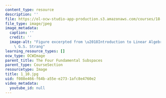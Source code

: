 ```yaml
---
content_type: resource
description: ''
file: https://ol-ocw-studio-app-production.s3.amazonaws.com/courses/18-06sc-linear-algebra-fall-2011/f088e466f64ba55ee2731afc8e4760e2_1_10.jpg
file_type: image/jpeg
image_metadata:
  caption: ''
  credit: ''
  image-alt: "Figure excerpted from \u2018Introduction to Linear Algebra\u2019 by\
    \ G.S. Strang"
learning_resource_types: []
ocw_type: OCWImage
parent_title: The Four Fundamental Subspaces
parent_type: CourseSection
resourcetype: Image
title: 1_10.jpg
uid: f088e466-f64b-a55e-e273-1afc8e4760e2
video_metadata:
  youtube_id: null
---
```

